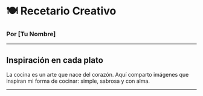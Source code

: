 # 🍽️ Recetario Creativo  
### Por [Tu Nombre]

---

## Inspiración en cada plato

La cocina es un arte que nace del corazón. Aquí comparto imágenes que inspiran mi forma de cocinar: simple, sabrosa y con alma.

---